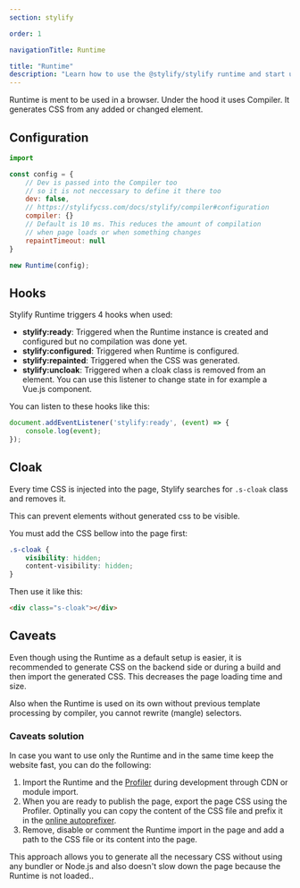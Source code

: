 ```yaml
---
section: stylify

order: 1

navigationTitle: Runtime

title: "Runtime"
description: "Learn how to use the @stylify/stylify runtime and start using the Stylify in no time."
---
```


Runtime is ment to be used in a browser. Under the hood it uses Compiler. It generates CSS from any added or changed element.

## Configuration

```js
import 

const config = {
	// Dev is passed into the Compiler too
	// so it is not neccessary to define it there too
	dev: false,
	// https://stylifycss.com/docs/stylify/compiler#configuration
	compiler: {}
	// Default is 10 ms. This reduces the amount of compilation
	// when page loads or when something changes
	repaintTimeout: null
}

new Runtime(config);
```

## Hooks

Stylify Runtime triggers 4 hooks when used:

- **stylify:ready**: Triggered when the Runtime instance is created and configured but no compilation was done yet.
- **stylify:configured**: Triggered when Runtime is configured.
- **stylify:repainted**: Triggered when the CSS was generated.
- **stylify:uncloak**: Triggered when a cloak class is removed from an element. You can use this listener to change state in for example a Vue.js component.

You can listen to these hooks like this:

```js
document.addEventListener('stylify:ready', (event) => {
	console.log(event);
});
```

## Cloak

Every time CSS is injected into the page, Stylify searches for `.s-cloak` class and removes it.

This can prevent elements without generated css to be visible.

You must add the CSS bellow into the page first:

```css
.s-cloak {
	visibility: hidden;
	content-visibility: hidden;
}
```

Then use it like this:

```html
<div class="s-cloak"></div>
```

## Caveats
Even though using the Runtime as a default setup is easier, it is recommended to generate CSS on the backend side or during a build and then import the generated CSS. This decreases the page loading time and size.

Also when the Runtime is used on its own without previous template processing by compiler, you cannot rewrite (mangle) selectors.

### Caveats solution
In case you want to use only the Runtime and in the same time keep the website fast, you can do the following:

1. Import the Runtime and the [Profiler](/docs/profiler) during development through CDN or module import.
2. When you are ready to publish the page, export the page CSS using the Profiler. Optinally you can copy the content of the CSS file and prefix it in the [online autoprefixer](https://autoprefixer.github.io/).
3. Remove, disable or comment the Runtime import in the page and add a path to the CSS file or its content into the page.

This approach allows you to generate all the necessary CSS without using any bundler or Node.js and also doesn't slow down the page because the Runtime is not loaded..
